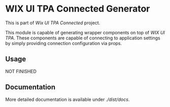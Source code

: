 # WIX UI TPA Connected Generator

This is part of _Wix UI TPA Connected_ project.

This module is capable of generating wrapper components on top of _WIX UI TPA_. These components are capable of connecting to application settings by simply providing connection configuration via props.

## Usage

NOT FINISHED

## Documentation

More detailed documentation is available under _./dist/docs_.
